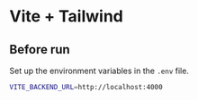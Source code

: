 # Vite + Tailwind

## Before run

Set up the environment variables in the `.env` file.

```bash
VITE_BACKEND_URL=http://localhost:4000
```
